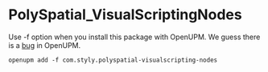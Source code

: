 # PolySpatial_VisualScriptingNodes

Use -f option when you install this package with OpenUPM. We guess there is a [bug](https://github.com/openupm/openupm-cli/issues/19#issuecomment-1871057403) in OpenUPM.
```
openupm add -f com.styly.polyspatial-visualscripting-nodes
```


